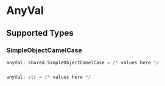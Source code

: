 # AnyVal


## Supported Types

### SimpleObjectCamelCase

```python
anyVal: shared.SimpleObjectCamelCase = /* values here */
```

### 

```python
anyVal: str = /* values here */
```

